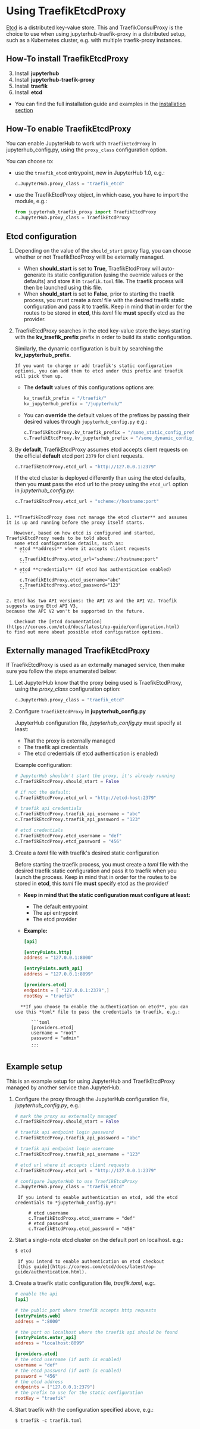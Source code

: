 # Using TraefikEtcdProxy

[Etcd](https://coreos.com/etcd/)
is a distributed key-value store.
This and TraefikConsulProxy is the choice to use when using jupyterhub-traefik-proxy
in a distributed setup, such as a Kubernetes cluster,
e.g. with multiple traefik-proxy instances.

## How-To install TraefikEtcdProxy

3. Install **jupyterhub**
4. Install **jupyterhub-traefik-proxy**
5. Install **traefik**
6. Install **etcd**

- You can find the full installation guide and examples in the [installation section](install)

## How-To enable TraefikEtcdProxy

You can enable JupyterHub to work with `TraefikEtcdProxy` in jupyterhub_config.py,
using the `proxy_class` configuration option.

You can choose to:

- use the `traefik_etcd` entrypoint, new in JupyterHub 1.0, e.g.:

  ```python
  c.JupyterHub.proxy_class = "traefik_etcd"
  ```

- use the TraefikEtcdProxy object, in which case, you have to import the module, e.g.:

  ```python
  from jupyterhub_traefik_proxy import TraefikEtcdProxy
  c.JupyterHub.proxy_class = TraefikEtcdProxy
  ```

## Etcd configuration

1. Depending on the value of the `should_start` proxy flag, you can choose whether or not TraefikEtcdProxy willl be externally managed.

   - When **should_start** is set to **True**, TraefikEtcdProxy will auto-generate its static configuration
     (using the override values or the defaults) and store it in `traefik.toml` file.
     The traefik process will then be launched using this file.
   - When **should_start** is set to **False**, prior to starting the traefik process, you must create a _toml_ file with the desired
     traefik static configuration and pass it to traefik. Keep in mind that in order for the routes to be stored in **etcd**,
     this _toml_ file **must** specify etcd as the provider.

2. TraefikEtcdProxy searches in the etcd key-value store the keys starting with the **kv_traefik_prefix** prefix in order to build its static configuration.

   Similarly, the dynamic configuration is built by searching the **kv_jupyterhub_prefix**.

   ```{note}
   If you want to change or add traefik's static configuration options, you can add them to etcd under this prefix and traefik will pick them up.
   ```

   - The **default** values of this configurations options are:

     ```python
     kv_traefik_prefix = "/traefik/"
     kv_jupyterhub_prefix = "/jupyterhub/"
     ```

   - You can **override** the default values of the prefixes by passing their desired values through `jupyterhub_config.py` e.g.:
     ```python
     c.TraefikEtcdProxy.kv_traefik_prefix = "/some_static_config_prefix/"
     c.TraefikEtcdProxy.kv_jupyterhub_prefix = "/some_dynamic_config_prefix/"
     ```

3. By **default**, TraefikEtcdProxy assumes etcd accepts client requests on the official **default** etcd port `2379` for client requests.

   ```python
   c.TraefikEtcdProxy.etcd_url = "http://127.0.0.1:2379"
   ```

   If the etcd cluster is deployed differently than using the etcd defaults, then you **must** pass the etcd url to the proxy using
   the `etcd_url` option in _jupyterhub_config.py_:

   ```python
   c.TraefikEtcdProxy.etcd_url = "scheme://hostname:port"
   ```

````{note}

1. **TraefikEtcdProxy does not manage the etcd cluster** and assumes it is up and running before the proxy itself starts.

   However, based on how etcd is configured and started, TraefikEtcdProxy needs to be told about
   some etcd configuration details, such as:
   * etcd **address** where it accepts client requests
     ```
     c.TraefikEtcdProxy.etcd_url="scheme://hostname:port"
     ```
   * etcd **credentials** (if etcd has authentication enabled)
     ```
     c.TraefikEtcdProxy.etcd_username="abc"
     c.TraefikEtcdProxy.etcd_password="123"
     ```

2. Etcd has two API versions: the API V3 and the API V2. Traefik suggests using Etcd API V3,
because the API V2 won't be supported in the future.

   Checkout the [etcd documentation](https://coreos.com/etcd/docs/latest/op-guide/configuration.html)
to find out more about possible etcd configuration options.
````

## Externally managed TraefikEtcdProxy

If TraefikEtcdProxy is used as an externally managed service, then make sure you follow the steps enumerated below:

1. Let JupyterHub know that the proxy being used is TraefikEtcdProxy, using the _proxy_class_ configuration option:

   ```python
   c.JupyterHub.proxy_class = "traefik_etcd"
   ```

2. Configure `TraefikEtcdProxy` in **jupyterhub_config.py**

   JupyterHub configuration file, _jupyterhub_config.py_ must specify at least:

   - That the proxy is externally managed
   - The traefik api credentials
   - The etcd credentials (if etcd authentication is enabled)

   Example configuration:

   ```python
   # JupyterHub shouldn't start the proxy, it's already running
   c.TraefikEtcdProxy.should_start = False

   # if not the default:
   c.TraefikEtcdProxy.etcd_url = "http://etcd-host:2379"

   # traefik api credentials
   c.TraefikEtcdProxy.traefik_api_username = "abc"
   c.TraefikEtcdProxy.traefik_api_password = "123"

   # etcd credentials
   c.TraefikEtcdProxy.etcd_username = "def"
   c.TraefikEtcdProxy.etcd_password = "456"
   ```

3. Create a _toml_ file with traefik's desired static configuration

   Before starting the traefik process, you must create a _toml_ file with the desired
   traefik static configuration and pass it to traefik when you launch the process.
   Keep in mind that in order for the routes to be stored in **etcd**,
   this _toml_ file **must** specify etcd as the provider/

   - **Keep in mind that the static configuration must configure at least:**

     - The default entrypoint
     - The api entrypoint
     - The etcd provider

   - **Example:**

     ```toml
     [api]

     [entryPoints.http]
     address = "127.0.0.1:8000"

     [entryPoints.auth_api]
     address = "127.0.0.1:8099"

     [providers.etcd]
     endpoints = [ "127.0.0.1:2379",]
     rootKey = "traefik"
     ```

   ````{note}
     **If you choose to enable the authentication on etcd**, you can use this *toml* file to pass the credentials to traefik, e.g.:

         ```toml
         [providers.etcd]
         username = "root"
         password = "admin"
         ...
         ```
   ````

## Example setup

This is an example setup for using JupyterHub and TraefikEtcdProxy managed by another service than JupyterHub.

1. Configure the proxy through the JupyterHub configuration file, _jupyterhub_config.py_, e.g.:

   ```python
   # mark the proxy as externally managed
   c.TraefikEtcdProxy.should_start = False

   # traefik api endpoint login password
   c.TraefikEtcdProxy.traefik_api_password = "abc"

   # traefik api endpoint login username
   c.TraefikEtcdProxy.traefik_api_username = "123"

   # etcd url where it accepts client requests
   c.TraefikEtcdProxy.etcd_url = "http://127.0.0.1:2379"

   # configure JupyterHub to use TraefikEtcdProxy
   c.JupyterHub.proxy_class = "traefik_etcd"
   ```

   ```{note}
    If you intend to enable authentication on etcd, add the etcd credentials to *jupyterhub_config.py*:

        # etcd username
        c.TraefikEtcdProxy.etcd_username = "def"
        # etcd password
        c.TraefikEtcdProxy.etcd_password = "456"
   ```

2. Start a single-note etcd cluster on the default port on localhost. e.g.:

   ```bash
   $ etcd
   ```

   ```{note}
    If you intend to enable authentication on etcd checkout
    [this guide](https://coreos.com/etcd/docs/latest/op-guide/authentication.html).
   ```

3. Create a traefik static configuration file, _traefik.toml_, e.g:.

   ```toml
   # enable the api
   [api]

   # the public port where traefik accepts http requests
   [entryPoints.web]
   address = ":8000"

   # the port on localhost where the traefik api should be found
   [entryPoints.enter_api]
   address = "localhost:8099"

   [providers.etcd]
   # the etcd username (if auth is enabled)
   username = "def"
   # the etcd password (if auth is enabled)
   password = "456"
   # the etcd address
   endpoints = ["127.0.0.1:2379"]
   # the prefix to use for the static configuration
   rootKey = "traefik"
   ```

4. Start traefik with the configuration specified above, e.g.:
   ```
   $ traefik -c traefik.toml
   ```
